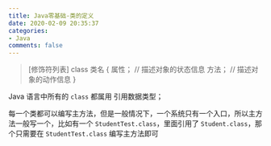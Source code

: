 ```yaml
---
title: Java零基础-类的定义
date: 2020-02-09 20:35:37
categories:
- Java
comments: false
---
```




> [修饰符列表] class  类名  {
> 	属性； // 描述对象的状态信息
> 	方法； // 描述对象的动作信息
> }



Java 语言中所有的 `class` 都属用 引用数据类型；

每一个类都可以编写主方法，但是一般情况下，一个系统只有一个入口，所以主方法一般写一个，比如有一个  `StudentTest.class`，里面引用了 `Student.class`，那个只需要在 `StudentTest.class` 编写主方法即可